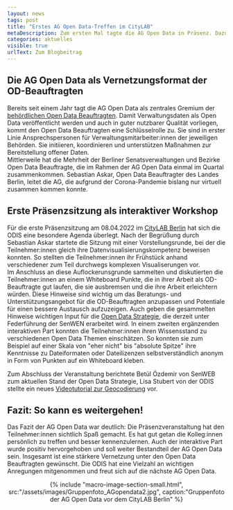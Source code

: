 ```yaml
---
layout: news
tags: post
title: "Erstes AG Open Data-Treffen im CityLAB"
metaDescription: Zum ersten Mal tagte die AG Open Data in Präsenz. Dazu luden die ODIS und die SenWEB in das CityLAB. Im Fokus stand das persönliche Kennenlernen sowie die Identifikation von Pain-Points und Verbesserungsmöglichkeiten in der Arbeit der OD-Beauftragten. Zum Abschied fiel das Feedback positiv aus.
categories: aktuelles
visible: true
urlText: Zum Blogbeitrag
---
```


## Die AG Open Data als Vernetzungsformat der OD-Beauftragten

Bereits seit einem Jahr tagt die AG Open Data als zentrales Gremium der [behördlichen Open Data Beauftragten](https://www.berlin.de/sen/wirtschaft/digitalisierung/open-data/open-data-beauftragte/). Damit Verwaltungsdaten als Open Data veröffentlicht werden und auch in guter nutzbarer Qualität vorliegen, kommt den Open Data Beauftragten eine Schlüsselrolle zu. Sie sind in erster Linie Ansprechspersonen für Verwaltungsmitarbeiter:innen der jeweiligen Behörden. Sie initiieren, koordinieren und unterstützen Maßnahmen zur Bereitstellung offener Daten.  
Mittlerweile hat die Mehrheit der Berliner Senatsverwaltungen und Bezirke Open Data Beauftragte, die im Rahmen der AG Open Data einmal im Quartal zusammenkommen. Sebastian Askar, Open Data Beauftragter des Landes Berlin, leitet die AG, die aufgrund der Corona-Pandemie bislang nur virtuell zusammen kommen konnte.

## Erste Präsenzsitzung als interaktiver Workshop

Für die erste Präsenzsitzung am 08.04.2022 im [CityLAB Berlin](https://citylab-berlin.org/de/start/) hat sich die ODIS eine besondere Agenda überlegt. Nach der Begrüßung durch Sebastian Askar startete die Sitzung mit einer Vorstellungsrunde, bei der die Teilnehmer:innen gleich ihre Datenvisualisierungskompetenz beweisen konnten. So stellten die Teilnehmer:innen ihr Frühstück anhand verschiedener zum Teil durchwegs komplexen Visualiserungen vor.  
Im Anschluss an diese Auflockerunsgrunde sammelten und diskutierten die Teilnehmer:innen an einem Whiteboard Punkte, die in ihrer Arbeit als OD-Beauftragte gut laufen, die sie ausbremsen und die ihre Arbeit erleichtern würden. Diese Hinweise sind wichtig um das Beratungs- und Unterstützungsangebot für die OD-Beauftragten anzupassen und Potentiale für einen bessere Austausch aufzuzeigen. Auch geben die gesammelten Hinweise wichtigen Input für die [Open Data Strategie](https://strategie.odis-berlin.de), die derzeit unter Federführung der SenWEN erarbeitet wird. In einem zweiten ergänzenden interaktiven Part konnten die Teilnehmer:innen ihren Wissensstand zu verschiedenen Open Data Themen einschätzen. So konnten sie zum Beispiel auf einer Skala von "eher nicht" bis "absolute Spitze" ihre Kenntnisse zu Dateiformaten oder Dateilizenzen selbstverständlich anonym in Form von Punkten auf ein Whiteboard kleben.

Zum Abschluss der Veranstaltung berichtete Betül Özdemir von SenWEB zum aktuellen Stand der Open Data Strategie, Lisa Stubert von der ODIS stellte ein neues [Videotutorial zur Geocodierung](http://odis-berlin.de/ressourcen/geocodierung.html) vor.

## Fazit: So kann es weitergehen!

Das Fazit der AG Open Data war deutlich: Die Präsenzveranstaltung hat den Teilnehmer:innen sichtlich Spaß gemacht. Es hat gut getan die Kolleg:innen persönlich zu treffen und besser kennenzulernen. Auch der interaktive Part wurde positiv hervorgehoben und soll weiter Bestandteil der AG Open Data sein. Insgesamt ist eine stärkere Vernetzung unter den Open Data Beauftragten gewünscht. Die ODIS hat eine Vielzahl an wichtigen Anregungen mitgenommen und freut sich auf die nächste AG Open Data.

<center>
{% include "macro-image-section-small.html", src:"/assets/images/Gruppenfoto_AGopendata2.jpg", caption:"Gruppenfoto der AG Open Data vor dem CityLAB Berlin" %}
</center>
